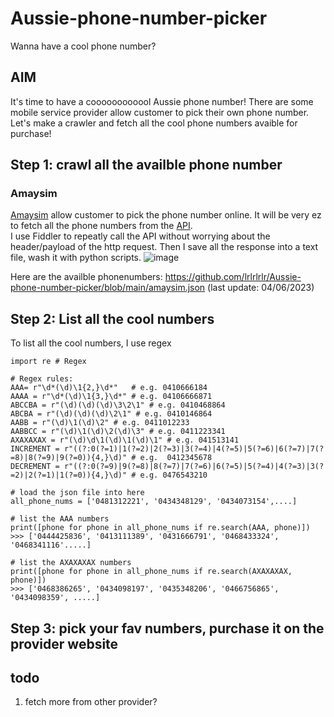 # Aussie-phone-number-picker
Wanna have a cool phone number?
## AIM  
It's time to have a coooooooooool Aussie phone number! There are some mobile service provider allow customer to pick their own phone number. Let's make a crawler and fetch all the cool phone numbers avaible for purchase!

## Step 1: crawl all the availble phone number  
### Amaysim  
[Amaysim](https://www.amaysim.com.au/mobile/cart/unlimited-4gb?promo=EOFY23) allow customer to pick the phone number online. It will be very ez to fetch all the phone numbers from the [API](https://api.amaysim.com.au/mobile/graphql).  
I use Fiddler to repeatly call the API without worrying about the header/payload of the http request. Then I save all the response into a text file, wash it with python scripts.
![image](https://github.com/lrlrlrlr/Aussie-phone-number-picker/assets/27357380/1ae4d7bc-206b-4c9b-86c9-f9b094e220df)

Here are the availble phonenumbers:  https://github.com/lrlrlrlr/Aussie-phone-number-picker/blob/main/amaysim.json   (last update: 04/06/2023)

## Step 2: List all the cool numbers
To list all the cool numbers, I use regex
```
import re # Regex

# Regex rules:
AAA= r"\d*(\d)\1{2,}\d*"   # e.g. 0410666184
AAAA = r"\d*(\d)\1{3,}\d*" # e.g. 04106666871
ABCCBA = r"(\d)(\d)(\d)\3\2\1" # e.g. 0410468864
ABCBA = r"(\d)(\d)(\d)\2\1" # e.g. 0410146864
AABB = r"(\d)\1(\d)\2" # e.g. 0411012233
AABBCC = r"(\d)\1(\d)\2(\d)\3" # e.g. 0411223341
AXAXAXAX = r"(\d)\d\1(\d)\1(\d)\1" # e.g. 041513141
INCREMENT = r"((?:0(?=1)|1(?=2)|2(?=3)|3(?=4)|4(?=5)|5(?=6)|6(?=7)|7(?=8)|8(?=9)|9(?=0)){4,}\d)" # e.g.  0412345678
DECREMENT = r"((?:0(?=9)|9(?=8)|8(?=7)|7(?=6)|6(?=5)|5(?=4)|4(?=3)|3(?=2)|2(?=1)|1(?=0)){4,}\d)" # e.g. 0476543210

# load the json file into here
all_phone_nums = ['0481312221', '0434348129', '0434073154',....]

# list the AAA numbers
print([phone for phone in all_phone_nums if re.search(AAA, phone)])
>>> ['0444425836', '0413111389', '0431666791', '0468433324', '0468341116'.....]

# list the AXAXAXAX numbers
print([phone for phone in all_phone_nums if re.search(AXAXAXAX, phone)])
>>> ['0468386265', '0434098197', '0435348206', '0466756865', '0434098359', .....]

```




## Step 3: pick your fav numbers, purchase it on the provider website

## todo
1. fetch more from other provider?
